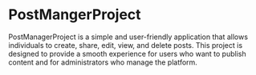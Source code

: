 # PostMangerProject
PostManagerProject is a simple and user-friendly application that allows individuals to create, share, edit, view, and delete posts. This project is designed to provide a smooth experience for users who want to publish content and for administrators who manage the platform.
